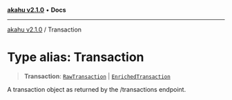[**akahu v2.1.0**](../README.md) • **Docs**

***

[akahu v2.1.0](../README.md) / Transaction

# Type alias: Transaction

> **Transaction**: [`RawTransaction`](RawTransaction.md) \| [`EnrichedTransaction`](EnrichedTransaction.md)

A transaction object as returned by the /transactions endpoint.
